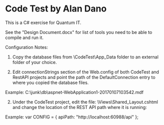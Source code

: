 # Code Test by Alan Dano

This is a C# exercise for Quantum IT.

See the "Design Document.docx" for list of tools you need to be able to compile and run it.

Configuration Notes:

1) Copy the database files from \CodeTest\App_Data folder to an external folder of your choice.

2) Edit connectionStrings section of the Web.config of both CodeTest and RestAPI projects and point the path of the DefaultConnection entry to where you copied the database files.

Example:
C:\junk\db\aspnet-WebApplication1-20170107103542.mdf

2) Under the CodeTest project, edit the file: \Views\Shared\_Layout.cshtml and change the location of the REST API path where it is running:

Example:
var CONFIG =
    {
        apiPath: "http://localhost:60988/api"
    };
